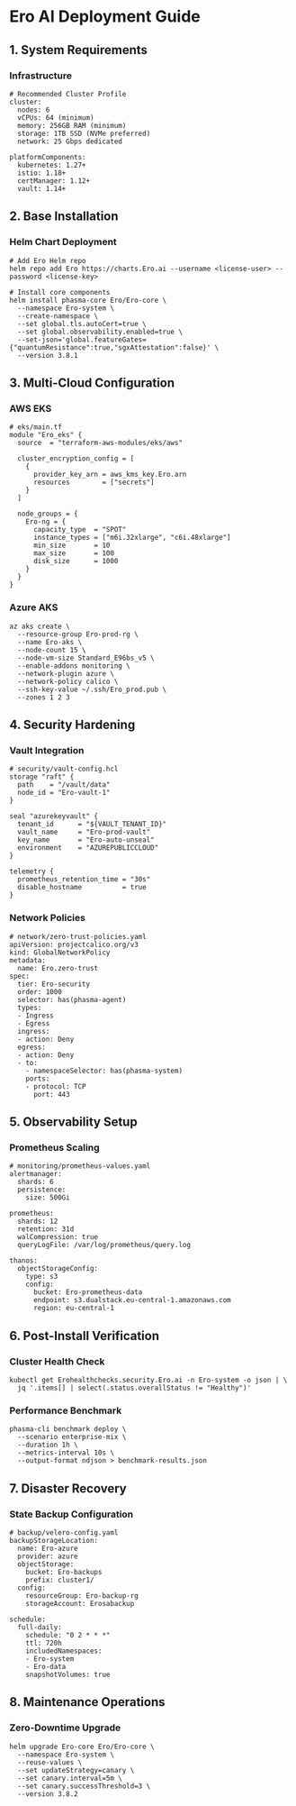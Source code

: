 # Ero AI Deployment Guide

## 1. System Requirements

### Infrastructure
```
# Recommended Cluster Profile
cluster:
  nodes: 6
  vCPUs: 64 (minimum)
  memory: 256GB RAM (minimum)
  storage: 1TB SSD (NVMe preferred)
  network: 25 Gbps dedicated

platformComponents:
  kubernetes: 1.27+
  istio: 1.18+
  certManager: 1.12+
  vault: 1.14+
```

## 2. Base Installation

### Helm Chart Deployment
```
# Add Ero Helm repo
helm repo add Ero https://charts.Ero.ai --username <license-user> --password <license-key>

# Install core components
helm install phasma-core Ero/Ero-core \
  --namespace Ero-system \
  --create-namespace \
  --set global.tls.autoCert=true \
  --set global.observability.enabled=true \
  --set-json='global.featureGates={"quantumResistance":true,"sgxAttestation":false}' \
  --version 3.8.1
```
## 3. Multi-Cloud Configuration

### AWS EKS
```
# eks/main.tf
module "Ero_eks" {
  source  = "terraform-aws-modules/eks/aws"
  
  cluster_encryption_config = [
    {
      provider_key_arn = aws_kms_key.Ero.arn
      resources        = ["secrets"]
    }
  ]

  node_groups = {
    Ero-ng = {
      capacity_type  = "SPOT"
      instance_types = ["m6i.32xlarge", "c6i.48xlarge"]
      min_size       = 10
      max_size       = 100
      disk_size      = 1000
    }
  }
}
```

### Azure AKS
```
az aks create \
  --resource-group Ero-prod-rg \
  --name Ero-aks \
  --node-count 15 \
  --node-vm-size Standard_E96bs_v5 \
  --enable-addons monitoring \
  --network-plugin azure \
  --network-policy calico \
  --ssh-key-value ~/.ssh/Ero_prod.pub \
  --zones 1 2 3
```

## 4. Security Hardening
### Vault Integration
```
# security/vault-config.hcl
storage "raft" {
  path    = "/vault/data"
  node_id = "Ero-vault-1"
}

seal "azurekeyvault" {
  tenant_id      = "${VAULT_TENANT_ID}"
  vault_name     = "Ero-prod-vault"
  key_name       = "Ero-auto-unseal"
  environment    = "AZUREPUBLICCLOUD"
}

telemetry {
  prometheus_retention_time = "30s"
  disable_hostname          = true
}
```

### Network Policies
```
# network/zero-trust-policies.yaml
apiVersion: projectcalico.org/v3
kind: GlobalNetworkPolicy
metadata:
  name: Ero.zero-trust
spec:
  tier: Ero-security
  order: 1000
  selector: has(phasma-agent)
  types:
  - Ingress
  - Egress
  ingress:
  - action: Deny
  egress:
  - action: Deny
  - to:
    - namespaceSelector: has(phasma-system)
    ports:
    - protocol: TCP
      port: 443
```

## 5. Observability Setup

### Prometheus Scaling
```
# monitoring/prometheus-values.yaml
alertmanager:
  shards: 6
  persistence:
    size: 500Gi

prometheus:
  shards: 12
  retention: 31d
  walCompression: true
  queryLogFile: /var/log/prometheus/query.log

thanos:
  objectStorageConfig:
    type: s3
    config:
      bucket: Ero-prometheus-data
      endpoint: s3.dualstack.eu-central-1.amazonaws.com
      region: eu-central-1
```

## 6. Post-Install Verification
### Cluster Health Check
```
kubectl get Erohealthchecks.security.Ero.ai -n Ero-system -o json | \
  jq '.items[] | select(.status.overallStatus != "Healthy")'
```

### Performance Benchmark
```
phasma-cli benchmark deploy \
  --scenario enterprise-mix \
  --duration 1h \
  --metrics-interval 10s \
  --output-format ndjson > benchmark-results.json
```

## 7. Disaster Recovery
### State Backup Configuration
```
# backup/velero-config.yaml
backupStorageLocation:
  name: Ero-azure
  provider: azure
  objectStorage:
    bucket: Ero-backups
    prefix: cluster1/
  config:
    resourceGroup: Ero-backup-rg
    storageAccount: Erosabackup

schedule:
  full-daily:
    schedule: "0 2 * * *"
    ttl: 720h
    includedNamespaces:
    - Ero-system
    - Ero-data
    snapshotVolumes: true
```

## 8. Maintenance Operations
### Zero-Downtime Upgrade
```
helm upgrade Ero-core Ero/Ero-core \
  --namespace Ero-system \
  --reuse-values \
  --set updateStrategy=canary \
  --set canary.interval=5m \
  --set canary.successThreshold=3 \
  --version 3.8.2
```
